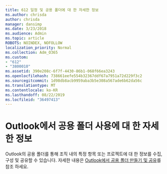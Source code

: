 ```yaml
---
title: 612 일정 및 공용 폴더에 대 한 자세한 정보
ms.author: chrisda
author: chrisda
manager: dansimp
ms.date: 3/23/2018
ms.audience: Admin
ms.topic: article
ROBOTS: NOINDEX, NOFOLLOW
localization_priority: Normal
ms.collection: Adm_O365
ms.custom:
- "612"
- "3800010"
ms.assetid: 390e208c-6f7f-4430-86b1-068f66ea3243
ms.openlocfilehash: 738661eefe554b32367ddf67a7951a72d229f3c2
ms.sourcegitcommit: 1d98db8acb9959aba3b5e308a567ade6b62da56c
ms.translationtype: MT
ms.contentlocale: ko-KR
ms.lasthandoff: 08/22/2019
ms.locfileid: "36497413"
---
```

# <a name="learn-about-using-public-folders-in-outlook"></a>Outlook에서 공용 폴더 사용에 대 한 자세한 정보

Outlook의 공용 폴더를 통해 조직 내의 특정 항목 또는 프로젝트에 대 한 정보를 수집, 구성 및 공유할 수 있습니다. 자세한 내용은 [Outlook에서 공용 폴더 만들기 및 공유](https://support.office.com/article/a2835011-d524-4a5c-a207-05c159bb2a97)를 참조 하세요.

